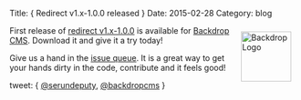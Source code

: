 Title: { Redirect v1.x-1.0.0 released }
Date: 2015-02-28
Category: blog


<img src="/files/drop_301_redirect_logo.png" width="88"  alt="Backdrop Logo" style="float: right; margin: 10px;" />
<p>
First release of <a href="https://github.com/backdrop-contrib/redirect/releases">redirect v1.x-1.0.0</a> is available for <a href="https://backdropcms.org">Backdrop CMS</a>.  Download it and give it a try today!
</p>

<p>
Give us a hand in the <a href="https://github.com/backdrop/backdrop-issues/issues">issue queue</a>.  It is a great way to get your hands dirty in the code, contribute and it feels good!
</p>

<p>
<p>
tweet: { <a href="http://twitter.com/serundeputy">@serundeputy</a>, <a href="http://twitter.com/backdropcms">@backdropcms</a> } 
</p>
